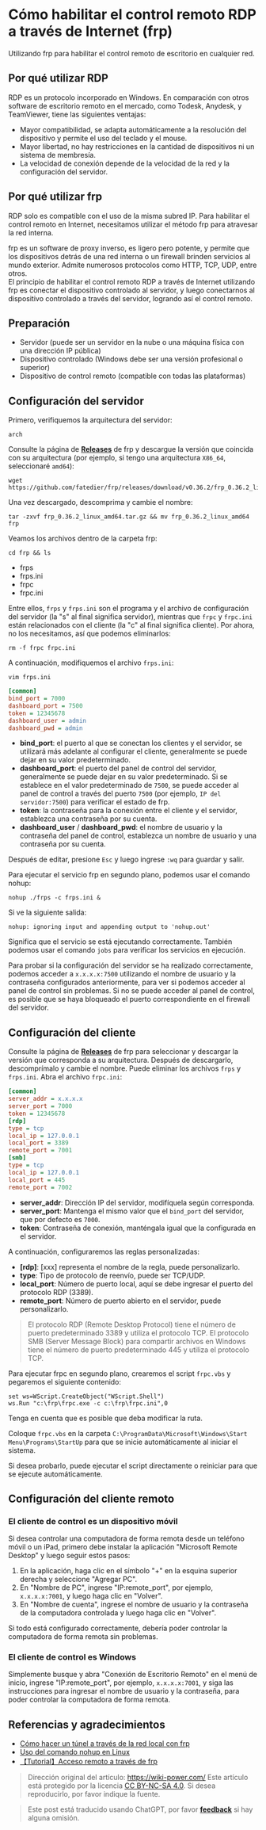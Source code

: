# Cómo habilitar el control remoto RDP a través de Internet (frp)

Utilizando frp para habilitar el control remoto de escritorio en cualquier red.

## Por qué utilizar RDP

RDP es un protocolo incorporado en Windows. En comparación con otros software de escritorio remoto en el mercado, como Todesk, Anydesk, y TeamViewer, tiene las siguientes ventajas:

- Mayor compatibilidad, se adapta automáticamente a la resolución del dispositivo y permite el uso del teclado y el mouse.
- Mayor libertad, no hay restricciones en la cantidad de dispositivos ni un sistema de membresía.
- La velocidad de conexión depende de la velocidad de la red y la configuración del servidor.

## Por qué utilizar frp

RDP solo es compatible con el uso de la misma subred IP. Para habilitar el control remoto en Internet, necesitamos utilizar el método frp para atravesar la red interna.

frp es un software de proxy inverso, es ligero pero potente, y permite que los dispositivos detrás de una red interna o un firewall brinden servicios al mundo exterior. Admite numerosos protocolos como HTTP, TCP, UDP, entre otros.  
El principio de habilitar el control remoto RDP a través de Internet utilizando frp es conectar el dispositivo controlado al servidor, y luego conectarnos al dispositivo controlado a través del servidor, logrando así el control remoto.

## Preparación

- Servidor (puede ser un servidor en la nube o una máquina física con una dirección IP pública)
- Dispositivo controlado (Windows debe ser una versión profesional o superior)
- Dispositivo de control remoto (compatible con todas las plataformas)

## Configuración del servidor

Primero, verifiquemos la arquitectura del servidor:

```shell
arch
```

Consulte la página de [**Releases**](https://github.com/fatedier/frp/releases) de frp y descargue la versión que coincida con su arquitectura (por ejemplo, si tengo una arquitectura `X86_64`, seleccionaré `amd64`):

```shell
wget https://github.com/fatedier/frp/releases/download/v0.36.2/frp_0.36.2_linux_amd64.tar.gz
```

Una vez descargado, descomprima y cambie el nombre:

```shell
tar -zxvf frp_0.36.2_linux_amd64.tar.gz && mv frp_0.36.2_linux_amd64 frp
```

Veamos los archivos dentro de la carpeta frp:

```shell
cd frp && ls
```

- frps
- frps.ini
- frpc
- frpc.ini

Entre ellos, `frps` y `frps.ini` son el programa y el archivo de configuración del servidor (la "s" al final significa servidor), mientras que `frpc` y `frpc.ini` están relacionados con el cliente (la "c" al final significa cliente). Por ahora, no los necesitamos, así que podemos eliminarlos:

```shell
rm -f frpc frpc.ini
```

A continuación, modifiquemos el archivo `frps.ini`:

```shell
vim frps.ini
```

```ini title="frps.ini"
[common]
bind_port = 7000
dashboard_port = 7500
token = 12345678
dashboard_user = admin
dashboard_pwd = admin
```

- **bind_port**: el puerto al que se conectan los clientes y el servidor, se utilizará más adelante al configurar el cliente, generalmente se puede dejar en su valor predeterminado.
- **dashboard_port**: el puerto del panel de control del servidor, generalmente se puede dejar en su valor predeterminado. Si se establece en el valor predeterminado de `7500`, se puede acceder al panel de control a través del puerto `7500` (por ejemplo, `IP del servidor:7500`) para verificar el estado de frp.
- **token**: la contraseña para la conexión entre el cliente y el servidor, establezca una contraseña por su cuenta.
- **dashboard_user** / **dashboard_pwd**: el nombre de usuario y la contraseña del panel de control, establezca un nombre de usuario y una contraseña por su cuenta.

Después de editar, presione `Esc` y luego ingrese `:wq` para guardar y salir.

Para ejecutar el servicio frp en segundo plano, podemos usar el comando nohup:

```shell
nohup ./frps -c frps.ini &
```

Si ve la siguiente salida:

```shell
nohup: ignoring input and appending output to 'nohup.out'
```

Significa que el servicio se está ejecutando correctamente. También podemos usar el comando `jobs` para verificar los servicios en ejecución.

Para probar si la configuración del servidor se ha realizado correctamente, podemos acceder a `x.x.x.x:7500` utilizando el nombre de usuario y la contraseña configurados anteriormente, para ver si podemos acceder al panel de control sin problemas. Si no se puede acceder al panel de control, es posible que se haya bloqueado el puerto correspondiente en el firewall del servidor.

## Configuración del cliente

Consulte la página de [**Releases**](https://github.com/fatedier/frp/releases) de frp para seleccionar y descargar la versión que corresponda a su arquitectura. Después de descargarlo, descomprímalo y cambie el nombre. Puede eliminar los archivos `frps` y `frps.ini`. Abra el archivo `frpc.ini`:

```ini title="frpc.ini"
[common]
server_addr = x.x.x.x
server_port = 7000
token = 12345678
[rdp]
type = tcp
local_ip = 127.0.0.1
local_port = 3389
remote_port = 7001
[smb]
type = tcp
local_ip = 127.0.0.1
local_port = 445
remote_port = 7002
```

- **server_addr**: Dirección IP del servidor, modifíquela según corresponda.
- **server_port**: Mantenga el mismo valor que el `bind_port` del servidor, que por defecto es `7000`.
- **token**: Contraseña de conexión, manténgala igual que la configurada en el servidor.

A continuación, configuraremos las reglas personalizadas:

- **[rdp]**: [xxx] representa el nombre de la regla, puede personalizarlo.
- **type**: Tipo de protocolo de reenvío, puede ser TCP/UDP.
- **local_port**: Número de puerto local, aquí se debe ingresar el puerto del protocolo RDP (3389).
- **remote_port**: Número de puerto abierto en el servidor, puede personalizarlo.

> El protocolo RDP (Remote Desktop Protocol) tiene el número de puerto predeterminado 3389 y utiliza el protocolo TCP.
> El protocolo SMB (Server Message Block) para compartir archivos en Windows tiene el número de puerto predeterminado 445 y utiliza el protocolo TCP.

Para ejecutar frpc en segundo plano, crearemos el script `frpc.vbs` y pegaremos el siguiente contenido:

```vbscript title="frpc.vbs"
set ws=WScript.CreateObject("WScript.Shell")
ws.Run "c:\frp\frpc.exe -c c:\frp\frpc.ini",0
```

Tenga en cuenta que es posible que deba modificar la ruta.

Coloque `frpc.vbs` en la carpeta `C:\ProgramData\Microsoft\Windows\Start Menu\Programs\StartUp` para que se inicie automáticamente al iniciar el sistema.

Si desea probarlo, puede ejecutar el script directamente o reiniciar para que se ejecute automáticamente.

## Configuración del cliente remoto

### El cliente de control es un dispositivo móvil

Si desea controlar una computadora de forma remota desde un teléfono móvil o un iPad, primero debe instalar la aplicación "Microsoft Remote Desktop" y luego seguir estos pasos:

1. En la aplicación, haga clic en el símbolo "+" en la esquina superior derecha y seleccione "Agregar PC".
2. En "Nombre de PC", ingrese "IP:remote_port", por ejemplo, `x.x.x.x:7001`, y luego haga clic en "Volver".
3. En "Nombre de cuenta", ingrese el nombre de usuario y la contraseña de la computadora controlada y luego haga clic en "Volver".

Si todo está configurado correctamente, debería poder controlar la computadora de forma remota sin problemas.

### El cliente de control es Windows

Simplemente busque y abra "Conexión de Escritorio Remoto" en el menú de inicio, ingrese "IP:remote_port", por ejemplo, `x.x.x.x:7001`, y siga las instrucciones para ingresar el nombre de usuario y la contraseña, para poder controlar la computadora de forma remota.

## Referencias y agradecimientos

- [Cómo hacer un túnel a través de la red local con frp](https://sspai.com/post/52523)
- [Uso del comando nohup en Linux](https://ehlxr.me/2017/01/18/Linux-%E7%9A%84-nohup-%E5%91%BD%E4%BB%A4%E7%9A%84%E7%94%A8%E6%B3%95/)
- [【Tutorial】Acceso remoto a través de frp](https://pa.ci/77.html)

> Dirección original del artículo: <https://wiki-power.com/>
> Este artículo está protegido por la licencia [CC BY-NC-SA 4.0](https://creativecommons.org/licenses/by/4.0/deed.zh). Si desea reproducirlo, por favor indique la fuente.

> Este post está traducido usando ChatGPT, por favor [**feedback**](https://github.com/linyuxuanlin/Wiki_MkDocs/issues/new) si hay alguna omisión.
